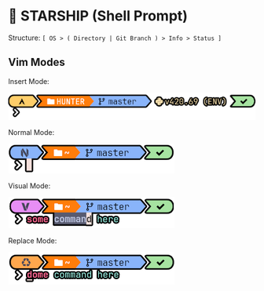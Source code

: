 # 🚀 STARSHIP (Shell Prompt)

Structure: `[ OS > ( Directory | Git Branch ) > Info > Status ]`

## Vim Modes

Insert Mode:

![Insert Mode](./assets/prompt.png)

Normal Mode:

![Normal Mode](./assets/prompt_normal.png)

Visual Mode:

![Visual Mode](./assets/prompt_visual.png)

Replace Mode:

![Replace Mode](./assets/prompt_replace.png)

